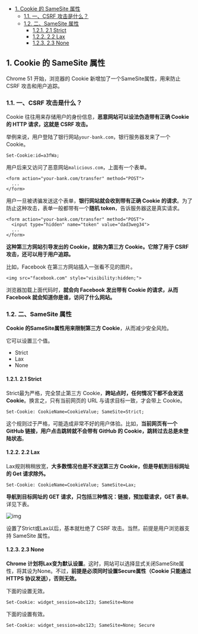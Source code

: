- [1. Cookie 的 SameSite 属性](#1-cookie-的-samesite-属性)
  - [1.1. 一、CSRF 攻击是什么？](#11-一csrf-攻击是什么)
  - [1.2. 二、SameSite 属性](#12-二samesite-属性)
    - [1.2.1. 2.1 Strict](#121-21-strict)
    - [1.2.2. 2.2 Lax](#122-22-lax)
    - [1.2.3. 2.3 None](#123-23-none)

## 1. Cookie 的 SameSite 属性


Chrome 51 开始，浏览器的 Cookie 新增加了一个SameSite属性，用来防止 CSRF 攻击和用户追踪。


### 1.1. 一、CSRF 攻击是什么？

Cookie 往往用来存储用户的身份信息，**恶意网站可以设法伪造带有正确 Cookie 的 HTTP 请求，这就是 CSRF 攻击。**

举例来说，用户登陆了银行网站`your-bank.com`，银行服务器发来了一个 Cookie。

```
Set-Cookie:id=a3fWa;
```

用户后来又访问了恶意网站`malicious.com`，上面有一个表单。

```
<form action="your-bank.com/transfer" method="POST">
  ...
</form>
```

用户一旦被诱骗发送这个表单，**银行网站就会收到带有正确 Cookie 的请求**。为了防止这种攻击，表单一般都带有一个**随机 token**，告诉服务器这是真实请求。

```
<form action="your-bank.com/transfer" method="POST">
  <input type="hidden" name="token" value="dad3weg34">
  ...
</form>
```

**这种第三方网站引导发出的 Cookie，就称为第三方 Cookie。它除了用于 CSRF 攻击，还可以用于用户追踪。**

比如，Facebook 在第三方网站插入一张看不见的图片。

```
<img src="facebook.com" style="visibility:hidden;">
```

浏览器加载上面代码时，**就会向 Facebook 发出带有 Cookie 的请求，从而 Facebook 就会知道你是谁，访问了什么网站。**





### 1.2. 二、SameSite 属性

**Cookie 的SameSite属性用来限制第三方 Cookie**，从而减少安全风险。

它可以设置三个值。

- Strict
- Lax
- None



#### 1.2.1. 2.1 Strict

Strict最为严格，完全禁止第三方 Cookie，**跨站点时，任何情况下都不会发送 Cookie**。换言之，只有当前网页的 URL 与请求目标一致，才会带上 Cookie。

```
Set-Cookie: CookieName=CookieValue; SameSite=Strict;
```

这个规则过于严格，可能造成非常不好的用户体验。比如，**当前网页有一个 GitHub 链接，用户点击跳转就不会带有 GitHub 的 Cookie，跳转过去总是未登陆状态**。



#### 1.2.2. 2.2 Lax

Lax规则稍稍放宽，**大多数情况也是不发送第三方 Cookie，但是导航到目标网址的 Get 请求除外。**

```
Set-Cookie: CookieName=CookieValue; SameSite=Lax;
```

**导航到目标网址的 GET 请求，只包括三种情况：链接，预加载请求，GET 表单**。详见下表。

![img](http://img.uwayfly.com/article_mike_20200707131329_62bdb65f83e2.png)


设置了Strict或Lax以后，基本就杜绝了 CSRF 攻击。当然，前提是用户浏览器支持 SameSite 属性。



#### 1.2.3. 2.3 None

**Chrome 计划将Lax变为默认设置**。这时，网站可以选择显式关闭SameSite属性，将其设为None。不过，**前提是必须同时设置Secure属性（Cookie 只能通过 HTTPS 协议发送），否则无效。**

下面的设置无效。

```
Set-Cookie: widget_session=abc123; SameSite=None
```

下面的设置有效。

```
Set-Cookie: widget_session=abc123; SameSite=None; Secure
```
